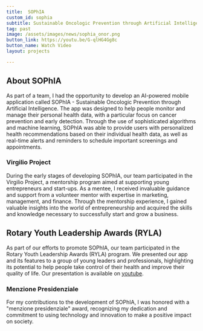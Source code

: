 ```yaml
---
title:  SOPhIA
custom_id: sophia
subtitle: Sustainable Oncologic Prevention through Artificial Intelligence
tag: past
image: /assets/images/news/sophia_onor.png
button_link: https://youtu.be/G-qlHG4Gg8c
button_name: Watch Video
layout: projects

---
```


 
## About SOPhIA

As part of a team, I had the opportunity to develop an AI-powered mobile application called SOPhIA - Sustainable Oncologic Prevention through Artificial Intelligence. The app was designed to help people monitor and manage their personal health data, with a particular focus on cancer prevention and early detection. Through the use of sophisticated algorithms and machine learning, SOPhIA was able to provide users with personalized health recommendations based on their individual health data, as well as real-time alerts and reminders to schedule important screenings and appointments.

### Virgilio Project

During the early stages of developing SOPhIA, our team participated in the Virgilio Project, a mentorship program aimed at supporting young entrepreneurs and start-ups. As a mentee, I received invaluable guidance and support from a volunteer mentor with expertise in marketing, management, and finance. Through the mentorship experience, I gained valuable insights into the world of entrepreneurship and acquired the skills and knowledge necessary to successfully start and grow a business.

## Rotary Youth Leadership Awards (RYLA)

As part of our efforts to promote SOPhIA, our team participated in the Rotary Youth Leadership Awards (RYLA) program. We presented our app and its features to a group of young leaders and professionals, highlighting its potential to help people take control of their health and improve their quality of life. Our presentation is available on [youtube](https://youtu.be/G-qlHG4Gg8c).

### Menzione Presidenziale

For my contributions to the development of SOPhIA, I was honored with a "menzione presidenziale" award, recognizing my dedication and commitment to using technology and innovation to make a positive impact on society.